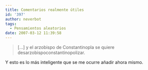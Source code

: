 ```yaml
---
title: Comentarios realmente útiles
id: '397'
author: neverbot
tags:
  - Pensamientos aleatorios
date: 2007-03-12 11:39:58
---
```


> \[...\] y el arzobispo de Constantinopla se quiere desarzobispoconstantinopolizar.

Y esto es lo más inteligente que se me ocurre añadir ahora mismo.